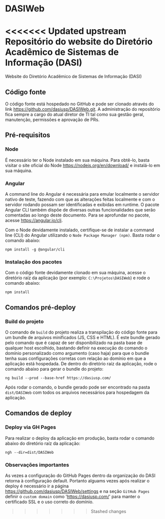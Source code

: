 # DASIWeb
<<<<<<< Updated upstream
Repositório do website do Diretório Acadêmico de Sistemas de Informação (DASI)
=======
Website do Diretório Acadêmico de Sistemas de Informação (DASI)

## Código fonte
O código fonte está hospedado no GitHub e pode ser clonado através do link https://github.com/dasiusp/DASIWeb.git. A administração do repositório fica sempre a cargo do atual diretor de TI tal como sua gestão geral, manutenção, permissões e aprovação de PRs.

## Pré-requisitos
### Node
É necessário ter o Node instalado em sua máquina. Para obtê-lo, basta visitar o site oficial do Node https://nodejs.org/en/download/ e instalá-lo em sua máquina.

### Angular
A command line do Angular é necessária para emular localmente o servidor nativo de teste, fazendo com que as alterações feitas localmente e com o servidor rodando possam ser identificadas e exibidas em runtime. O pacote Angular CLI também dispõe de diversas outras funcionalidades que serão comentadas ao longo deste documento. Para se aprofundar no pacote, acesse https://angular.io/cli.

Com o Node devidamente instalado, certifique-se de instalar a command line (CLI) do Angular utilizando o `Node Package Manager (npm)`. Basta rodar o comando abaixo:
```
npm install -g @angular/cli
```

### Instalação dos pacotes
Com o código fonte devidamente clonado em sua máquina, acesse o diretório raíz da aplicação (por exemplo: `C:\Projetos\DASIWeb`) e rode o comando abaixo:
```
npm install
```

## Comandos pré-deploy

### Build do projeto
O comando de `build` do projeto realiza a transpilação do código fonte para um bundle de arquivos minificados (JS, CSS e HTML). É este bundle gerado pelo comando que é capaz de ser disponibilizado na pasta base de qualquer host escolhido, bastando definir na execução do comando o domínio personalizado como argumento (caso haja) para que o bundle tenha suas configurações corretas com relação ao domínio em que a aplicação está hospedada. De dentro do diretório raíz da aplicação, rode o comando abaixo para gerar o bundle do projeto:
```
ng build --prod --base-href https://dasiusp.com/
```
Após rodar o comando, o bundle gerado pode ser encontrado na pasta `dist/DASIWeb` com todos os arquivos necessários para hospedagem da aplicação.

## Comandos de deploy

### Deploy via GH Pages
Para realizar o deploy da aplicação em produção, basta rodar o comando abaixo do diretório raíz da aplicação:
```
ngh --dir=dist/DASIWeb
```
### Observações importantes
As vezes a configuração do GitHub Pages dentro da organização do DASI retorna à configuração default. Portanto alguams vezes após realizar o deploy é necessário ir a página https://github.com/dasiusp/DASIWeb/settings e na seção `GitHub Pages` definir o `custom domain` como 'https://dasiusp.com/' para manter o certificado SSL e o uso correto do domínio.
>>>>>>> Stashed changes
